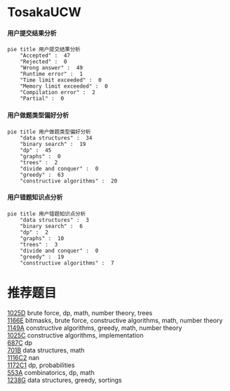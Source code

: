 # TosakaUCW

<!-- tabs:start -->



#### **用户提交结果分析**

```mermaid
pie title 用户提交结果分析
    "Accepted" :  47
    "Rejected" :  0
    "Wrong answer" :  49
    "Runtime error" :  1
    "Time limit exceeded" :  0
    "Memory limit exceeded" :  0
    "Compilation error" :  2
    "Partial" :  0
```

#### **用户做题类型偏好分析**

```mermaid
pie title 用户做题类型偏好分析
    "data structures" :  34
    "binary search" :  19
    "dp" :  45
    "graphs" :  0
    "trees" :  2
    "divide and conquer" :  0
    "greedy" :  63
    "constructive algorithms" :  20
```
#### **用户错题知识点分析**

```mermaid
pie title 用户错题知识点分析
    "data structures" :  3
    "binary search" :  6
    "dp" :  2
    "graphs" :  10
    "trees" :  3
    "divide and conquer" :  0
    "greedy" :  19
    "constructive algorithms" :  7
```



<!-- tabs:end -->
# 推荐题目
[1025D](https://codeforces.com/contest/1025/problem/D)		brute force,
                        dp,
                        math,
                        number theory,
                        trees		  
[1166E](https://codeforces.com/contest/1166/problem/E)		bitmasks,
                        brute force,
                        constructive algorithms,
                        math,
                        number theory		  
[1149A](https://codeforces.com/contest/1149/problem/A)		constructive algorithms,
                        greedy,
                        math,
                        number theory		  
[1025C](https://codeforces.com/contest/1025/problem/C)		constructive algorithms,
                        implementation		  
[687C](https://codeforces.com/contest/687/problem/C)		dp		  
[701B](https://codeforces.com/contest/701/problem/B)		data structures,
                        math		  
[1116C2](https://codeforces.com/contest/1116C/problem/2)		nan		  
[1172C1](https://codeforces.com/contest/1172C/problem/1)		dp,
                        probabilities		  
[553A](https://codeforces.com/contest/553/problem/A)		combinatorics,
                        dp,
                        math		  
[1238G](https://codeforces.com/contest/1238/problem/G)		data structures,
                        greedy,
                        sortings		  
